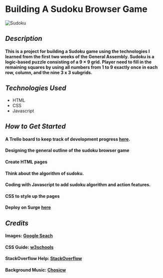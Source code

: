 # Building A Sudoku Browser Game

![Sudoku](https://thumbs.gfycat.com/EntireUnawareAoudad-size_restricted.gif)

## **_Description_**

#### This is a project for building a Sudoku game using the technologies I learned from the first two weeks of the General Assembly. Sudoku is a logic-based puzzle consisting of a 9 × 9 grid. Player need to fill in the remaining squares by using all numbers from 1 to 9 exactly once in each row, column, and the nine 3 x 3 subgrids.

## **_Technologies Used_**

- HTML
- CSS
- Javascript

## **_How to Get Started_**

#### A Trello board to keep track of development progress [here](https://trello.com/b/jUXCA7lq/unit-1-project).

#### Designing the general outline of the sudoku browser game

#### Create HTML pages

#### Think about the algorithm of sudoku.

#### Coding with Javascript to add sudoku algorithm and action features.

#### CSS to style up the pages

#### Deploy on Surge [here](https://fun-sudoku-puzzle.surge.sh/index.html)

## **_Credits_**

#### Images: [Google Seach](https://www.google.com/)

#### CSS Guide: [w3schools](https://www.w3schools.com/css/)

#### StackOverflow Help: [StackOverflow](https://stackoverflow.com/)

#### Background Music: [Chosicw](https://www.chosic.com/free-music/classical/)
